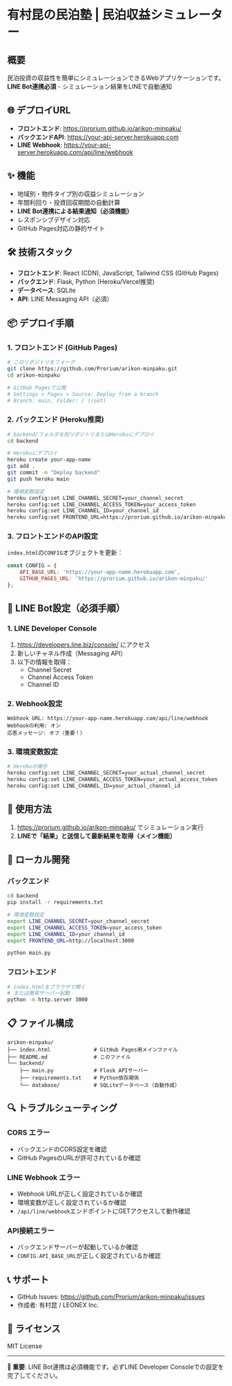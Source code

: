 # 有村昆の民泊塾 | 民泊収益シミュレーター

## 概要
民泊投資の収益性を簡単にシミュレーションできるWebアプリケーションです。
**LINE Bot連携必須** - シミュレーション結果をLINEで自動通知

## 🌐 デプロイURL
- **フロントエンド**: https://prorium.github.io/arikon-minpaku/
- **バックエンドAPI**: https://your-api-server.herokuapp.com
- **LINE Webhook**: https://your-api-server.herokuapp.com/api/line/webhook

## ✨ 機能
- 地域別・物件タイプ別の収益シミュレーション
- 年間利回り・投資回収期間の自動計算
- **LINE Bot連携による結果通知（必須機能）**
- レスポンシブデザイン対応
- GitHub Pages対応の静的サイト

## 🛠 技術スタック
- **フロントエンド**: React (CDN), JavaScript, Tailwind CSS (GitHub Pages)
- **バックエンド**: Flask, Python (Heroku/Vercel推奨)
- **データベース**: SQLite
- **API**: LINE Messaging API（必須）

## 📦 デプロイ手順

### 1. フロントエンド (GitHub Pages)
```bash
# このリポジトリをフォーク
git clone https://github.com/Prorium/arikon-minpaku.git
cd arikon-minpaku

# GitHub Pagesで公開
# Settings > Pages > Source: Deploy from a branch
# Branch: main, Folder: / (root)
```

### 2. バックエンド (Heroku推奨)
```bash
# backend/フォルダを別リポジトリまたはHerokuにデプロイ
cd backend

# Herokuにデプロイ
heroku create your-app-name
git add .
git commit -m "Deploy backend"
git push heroku main

# 環境変数設定
heroku config:set LINE_CHANNEL_SECRET=your_channel_secret
heroku config:set LINE_CHANNEL_ACCESS_TOKEN=your_access_token
heroku config:set LINE_CHANNEL_ID=your_channel_id
heroku config:set FRONTEND_URL=https://prorium.github.io/arikon-minpaku/
```

### 3. フロントエンドのAPI設定
`index.html`の`CONFIG`オブジェクトを更新：
```javascript
const CONFIG = {
    API_BASE_URL: 'https://your-app-name.herokuapp.com',
    GITHUB_PAGES_URL: 'https://prorium.github.io/arikon-minpaku/'
};
```

## 📱 LINE Bot設定（必須手順）

### 1. LINE Developer Console
1. https://developers.line.biz/console/ にアクセス
2. 新しいチャネル作成（Messaging API）
3. 以下の情報を取得：
   - Channel Secret
   - Channel Access Token
   - Channel ID

### 2. Webhook設定
```
Webhook URL: https://your-app-name.herokuapp.com/api/line/webhook
Webhookの利用: オン
応答メッセージ: オフ（重要！）
```

### 3. 環境変数設定
```bash
# Herokuの場合
heroku config:set LINE_CHANNEL_SECRET=your_actual_channel_secret
heroku config:set LINE_CHANNEL_ACCESS_TOKEN=your_actual_access_token
heroku config:set LINE_CHANNEL_ID=your_actual_channel_id
```

## 🚀 使用方法
1. https://prorium.github.io/arikon-minpaku/ でシミュレーション実行
2. **LINEで「結果」と送信して最新結果を取得（メイン機能）**

## 🔧 ローカル開発

### バックエンド
```bash
cd backend
pip install -r requirements.txt

# 環境変数設定
export LINE_CHANNEL_SECRET=your_channel_secret
export LINE_CHANNEL_ACCESS_TOKEN=your_access_token
export LINE_CHANNEL_ID=your_channel_id
export FRONTEND_URL=http://localhost:3000

python main.py
```

### フロントエンド
```bash
# index.htmlをブラウザで開く
# または簡易サーバー起動
python -m http.server 3000
```

## 📋 ファイル構成
```
arikon-minpaku/
├── index.html              # GitHub Pages用メインファイル
├── README.md               # このファイル
└── backend/
    ├── main.py             # Flask APIサーバー
    ├── requirements.txt    # Python依存関係
    └── database/           # SQLiteデータベース（自動作成）
```

## 🔍 トラブルシューティング

### CORS エラー
- バックエンドのCORS設定を確認
- GitHub PagesのURLが許可されているか確認

### LINE Webhook エラー
- Webhook URLが正しく設定されているか確認
- 環境変数が正しく設定されているか確認
- `/api/line/webhook`エンドポイントにGETアクセスして動作確認

### API接続エラー
- バックエンドサーバーが起動しているか確認
- `CONFIG.API_BASE_URL`が正しく設定されているか確認

## 📞 サポート
- GitHub Issues: https://github.com/Prorium/arikon-minpaku/issues
- 作成者: 有村昆 / LEONEX Inc.

## 📄 ライセンス
MIT License

---

**🎯 重要**: LINE Bot連携は必須機能です。必ずLINE Developer Consoleでの設定を完了してください。

